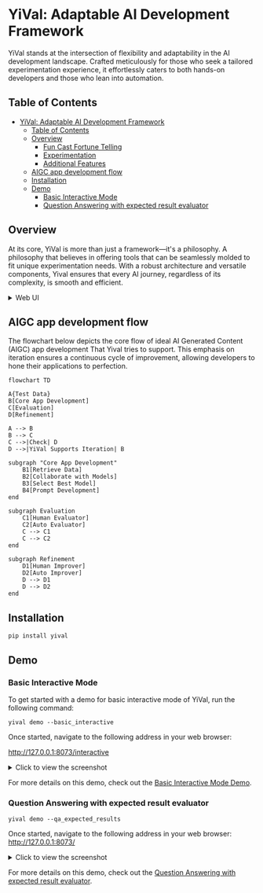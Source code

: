 # YiVal: Adaptable AI Development Framework

YiVal stands at the intersection of flexibility and adaptability in the AI development landscape. Crafted meticulously for those who seek a tailored experimentation experience, it effortlessly caters to both hands-on developers and those who lean into automation.

## Table of Contents

- [YiVal: Adaptable AI Development Framework](#yival-adaptable-ai-development-framework)
    - [Table of Contents](#table-of-contents)
    - [Overview](#overview)
        - [Fun Cast Fortune Telling](#fun-cast-fortune-telling)
        - [Experimentation](#experimentation)
        - [Additional Features](#additional-features)
    - [AIGC app development flow](#aigc-app-development-flow)
    - [Installation](#installation)
    - [Demo](#demo)
        - [Basic Interactive Mode](#basic-interactive-mode)
        - [Question Answering with expected result evaluator](#question-answering-with-expected-result-evaluator)

## Overview

At its core, YiVal is more than just a framework—it's a philosophy. A philosophy that believes in offering tools that can be seamlessly molded to fit unique experimentation needs. With a robust architecture and versatile components, Yival ensures that every AI journey, regardless of its complexity, is smooth and efficient.

<details>
<summary> Web UI</summary>

### Fun Cast Fortune Telling

Dive into the world of YiChing and discover your fortune on our index page. A fun and interactive way to get started with Yival.
<img width="1344" alt="Screenshot 2023-08-16 at 10 50 57 PM" src="https://github.com/YiVal/YiVal/assets/1544154/b5c04295-7809-4331-8cce-cc4a1ceea73c">

### Experimentation

- **Experiment Result Analysis**: Gain insights into aggregated outputs for each combination, evaluator outcomes, average latency, token usage, and sample test case results. The best combinations will be highlighted for ease of reference.
<img width="1360" alt="Screenshot 2023-08-16 at 10 51 57 PM" src="https://github.com/YiVal/YiVal/assets/1544154/054e7659-ceb1-4048-af4e-301958b0b675">

- **Data Analysis Page**: Delve deep into your experiment data, extracting meaningful insights and patterns that can guide further experimentation.
<img width="1349" alt="Screenshot 2023-08-16 at 10 54 50 PM" src="https://github.com/YiVal/YiVal/assets/1544154/3440b51c-f607-477d-9092-94be94b4ebbe">

- **Detailed Test Results**: A granular look at each test case result for every combination, providing a comprehensive understanding of the experiment's outcomes.
<img width="1321" alt="Screenshot 2023-08-16 at 10 57 22 PM" src="https://github.com/YiVal/YiVal/assets/1544154/8f1f9e04-e94c-473e-b7f8-83e6ce0f16e8">

- **Improver Experiment Result Analysis**: After the improvement phase, see the aggregated outputs for each combination. This includes evaluator outputs, average latency, token usage, and sample test cases, with the best combinations highlighted.
<img width="1322" alt="Screenshot 2023-08-16 at 10 57 58 PM" src="https://github.com/YiVal/YiVal/assets/1544154/fd087b34-d3d4-48bb-800e-68cf09e47e5d">

- **Improver Detailed Test Results**: Post-improvement, this page offers a detailed view of each test case result for every combination, showcasing the enhancement in results.
<img width="1283" alt="Screenshot 2023-08-16 at 10 58 18 PM" src="https://github.com/YiVal/YiVal/assets/1544154/3145de90-04b4-4cd6-8405-fae0ecb40545">

### Additional Features

- **Export Data**: Securely store and export your experiment for future reference or to share with peers.
<img width="295" alt="Screenshot 2023-08-16 at 10 59 01 PM" src="https://github.com/YiVal/YiVal/assets/1544154/2664fd03-0a3c-43ff-b065-8ea6cf440158">

- **Rating**: Human touch matters. Add ratings to each test case on the experiment results page based on configurable criteria.
<img width="1132" alt="Screenshot 2023-08-16 at 10 59 18 PM" src="https://github.com/YiVal/YiVal/assets/1544154/87161a42-711a-4fc5-bb87-93e79d745554">

- **Interactive Mode**: Flexibility at its best. Enter new test cases for combinations, tailoring your experimentation in real-time.
<img width="1358" alt="Screenshot 2023-08-16 at 11 02 37 PM" src="https://github.com/YiVal/YiVal/assets/1544154/f2ed3997-5f3c-4376-89a8-3ed3c5df0720">

</details>

## AIGC app development flow

The flowchart below depicts the core flow of ideal AI Generated Content (AIGC) app development That Yival tries to support. This emphasis on iteration ensures a continuous cycle of improvement, allowing developers to hone their applications to perfection.

```mermaid
flowchart TD

A{Test Data}
B[Core App Development]
C[Evaluation]
D[Refinement]

A --> B
B --> C
C -->|Check| D
D -->|YiVal Supports Iteration| B

subgraph "Core App Development"
    B1[Retrieve Data]
    B2[Collaborate with Models]
    B3[Select Best Model]
    B4[Prompt Development]
end

subgraph Evaluation
    C1[Human Evaluator]
    C2[Auto Evaluator]
    C --> C1
    C --> C2
end

subgraph Refinement
    D1[Human Improver]
    D2[Auto Improver]
    D --> D1
    D --> D2
end

```

## Installation

```
pip install yival
```

## Demo

### Basic Interactive Mode

To get started with a demo for basic interactive mode of YiVal, run the following command:

```
yival demo --basic_interactive
```

Once started, navigate to the following address in your web browser:

<http://127.0.0.1:8073/interactive>
<details>
  <summary>Click to view the screenshot</summary>
  
  ![Screenshot 2023-08-17 at 10 55 31 PM](https://github.com/YiVal/YiVal/assets/1544154/a720c3ad-1288-4830-8a3d-377d9827f46e)
  
</details>

For more details on this demo, check out the [Basic Interactive Mode Demo](https://github.com/YiVal/YiVal/blob/master/docs/basic_interactive_mode.md#demo).

### Question Answering with expected result evaluator

```
yival demo --qa_expected_results
```

Once started, navigate to the following address in your web browser:
<http://127.0.0.1:8073/>
<details>
  <summary>Click to view the screenshot</summary>
  
 <img width="1288" alt="Screenshot 2023-08-18 at 1 11 44 AM" src="https://github.com/YiVal/YiVal/assets/1544154/4e9a182f-07ba-413e-9160-f38bfdc743ce">

</details>

For more details on this demo, check out the [Question Answering with expected result evaluator](https://github.com/YiVal/YiVal/blob/master/docs/qa_expected_results.md#demo).
